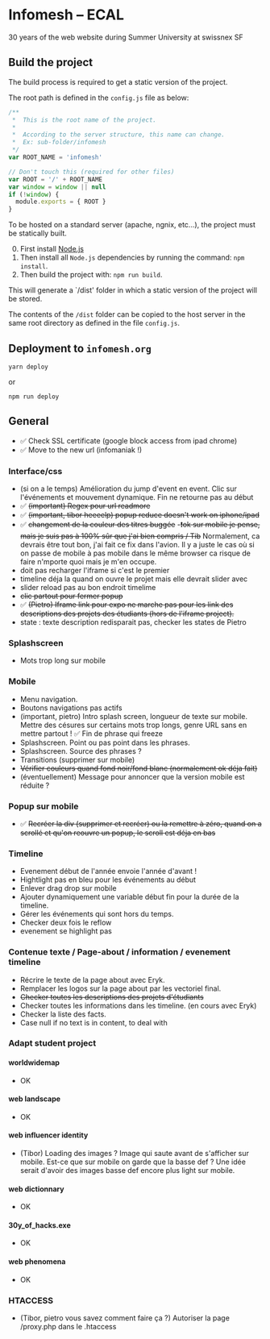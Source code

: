Infomesh – ECAL
=============

30 years of the web website during Summer University at swissnex SF

## Build the project

The build process is required to get a static version of the project.

The root path is defined in the `config.js` file as below:

```js
/**
 *  This is the root name of the project.
 * 
 *  According to the server structure, this name can change.
 *  Ex: sub-folder/infomesh
 */
var ROOT_NAME = 'infomesh'

// Don't touch this (required for other files)
var ROOT = '/' + ROOT_NAME
var window = window || null
if (!window) {
  module.exports = { ROOT }
}
```

To be hosted on a standard server (apache, ngnix, etc...), the project must be statically built.

0. First install [Node.js](https://nodejs.org/en/)
1. Then install all `Node.js` dependencies by running the command: `npm install`.
2. Then build the project with: `npm run build`.

This will generate a `/dist' folder in which a static version of the project will be stored.

The contents of the `/dist` folder can be copied to the host server in the same root directory as defined in the file `config.js`.

## Deployment to `infomesh.org`
```
yarn deploy
```

or

```
npm run deploy
```

## General
- ✅ Check SSL certificate (google block access from ipad chrome)
- ✅ Move to the new url (infomaniak !)

### Interface/css
- (si on a le temps) Amélioration du jump d'event en event. Clic sur l'événements et mouvement dynamique. Fin ne retourne pas au début
- ✅ ~~(important) Regex pour url readmore~~
- ✅ ~~(important, tibor heeeelp) popup reduce doesn't work on iphone/ipad~~
- ✅ ~~changement de la couleur des titres buggée~~
    -~~❗️ok sur mobile je pense, mais je suis pas à 100% sûr que j'ai bien compris / Tib~~ Normalement, ca devrais être tout bon, j'ai fait ce fix dans l'avion. Il y a juste le cas où si on passe de mobile à pas mobile dans le même browser ca risque de faire n'mporte quoi mais je m'en occupe. 
- doit pas recharger l'iframe si c'est le premier
- timeline déja la quand on ouvre le projet mais elle devrait slider avec
- slider reload pas au bon endroit timelime
- ~~clic partout pour fermer popup~~
- ✅ ~~(Pietro) Iframe link pour expo ne marche pas pour les link des descriptions des projets des étudiants (hors de l'iframe project).~~
- state : texte description redisparait pas, checker les states de Pietro

### Splashscreen
- Mots trop long sur mobile

### Mobile
- Menu navigation.
- Boutons navigations pas actifs
- (important, pietro) Intro splash screen, longueur de texte sur mobile. Mettre des césures sur certains mots trop longs, genre URL sans en mettre partout ! ✅ Fin de phrase qui freeze
- Splashscreen. Point ou pas point dans les phrases.
- Splashscreen. Source des phrases ?  
- Transitions (supprimer sur mobile)
- ~~Vérifier couleurs quand fond noir/fond blanc (normalement ok déja fait)~~
- (éventuellement) Message pour annoncer que la version mobile est réduite ?

### Popup sur mobile
- ✅ ~~Recréer la div (supprimer et recréer) ou la remettre à zéro, quand on a scrollé et qu'on reouvre un popup, le scroll est déja en bas~~

### Timeline
- Evenement début de l'année envoie l'année d'avant !
- Hightlight pas en bleu pour les événements au début
- Enlever drag drop sur mobile
- Ajouter dynamiquement une variable début fin pour la durée de la timeline.
- Gérer les événements qui sont hors du temps. 
- Checker deux fois le reflow
- evenement se highlight pas

### Contenue texte / Page-about / information / evenement timeline
- Récrire le texte de la page about avec Eryk.
- Remplacer les logos sur la page about par les vectoriel final. 
- ~~Checker toutes les descriptions des projets d'étudiants~~
- Checker toutes les informations dans les timeline. (en cours avec Eryk)
- Checker la liste des facts.
- Case null if no text is in content, to deal with

### Adapt student project
#### worldwidemap
- OK

#### web landscape
- OK

#### web influencer identity
- (Tibor) Loading des images ? Image qui saute avant de s'afficher sur mobile. Est-ce que sur mobile on garde que la basse def ? Une idée serait d'avoir des images basse def encore plus light sur mobile. 

#### web dictionnary
- OK

#### 30y_of_hacks.exe
- OK

#### web phenomena 
- OK

### HTACCESS
- (Tibor, pietro vous savez comment faire ça ?) Autoriser la page /proxy.php dans le .htaccess









